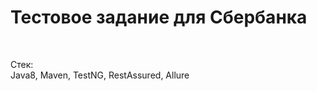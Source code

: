 <h1>Тестовое задание для Сбербанка</h1>
<br>
<p>
    Стек:<br>
    Java8, Maven, TestNG, RestAssured, Allure    
</p>